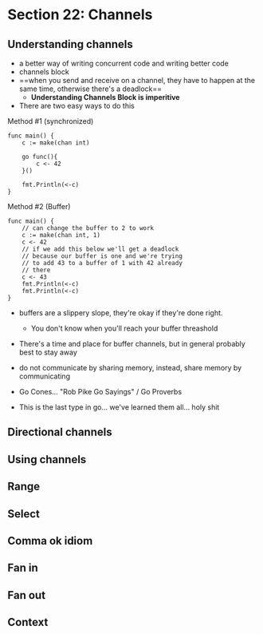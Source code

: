 # Section 22: Channels

## Understanding channels
- a better way of writing concurrent code and writing better code
- channels block
- ==when you send and receive on a channel, they have to happen at the same time, otherwise there's a deadlock==
	- **Understanding Channels Block is imperitive**
- There are two easy ways to do this

Method #1 (synchronized)
```
func main() {
	c := make(chan int)
	
	go func(){
		c <- 42
	}()
	
	fmt.Println(<-c)
}
```

Method #2 (Buffer)
```
func main() {
	// can change the buffer to 2 to work
	c := make(chan int, 1)
	c <- 42
	// if we add this below we'll get a deadlock
	// because our buffer is one and we're trying
	// to add 43 to a buffer of 1 with 42 already 
	// there
	c <- 43
	fmt.Println(<-c)
	fmt.Println(<-c)
}
```

- buffers are a slippery slope, they're okay if they're done right. 
	- You don't know when you'll reach your buffer threashold
- There's a time and place for buffer channels, but in general probably best to stay away
- do not communicate by sharing memory, instead, share memory by communicating

- Go Cones... "Rob Pike Go Sayings" / Go Proverbs
- This is the last type in go... we've learned them all... holy shit


## Directional channels

## Using channels

## Range

## Select

## Comma ok idiom

## Fan in

## Fan out

## Context